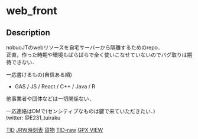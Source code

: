 # web_front

## Description

nobuoJTのwebリソースを自宅サーバーから隔離するためのrepo．  
正直，作った時期や環境もばらばらで全く使いこなせていないのでバグ取りは期待できない．  

一応書けるもの(自信ある順)  
  -  GAS / JS / React / C++ / Java / R   

他事業者や団体などは一切関係ない．  

一応連絡はDMで(センシティブなものは鍵で来ていただきたい．)  
twitter: @E231_tuiraku  

[TID](https://nobuojt.github.io/web_front/TID)
[JRW時刻表](https://nobuojt.github.io/web_front/timetableRef_JRwest.html)
[貨物](https://nobuojt.github.io/web_front/jrf_timetable2024.htm)
[TID-raw](https://nobuojt.github.io/web_front/getMetroTIDraw.html)
[GPX VIEW](https://nobuojt.github.io/web_front/gpx_readwrite/index.html)
